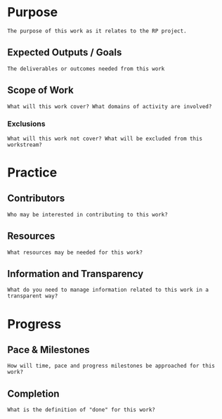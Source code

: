 
# Purpose

`The purpose of this work as it relates to the RP project.`

## Expected Outputs / Goals

`The deliverables or outcomes needed from this work`

## Scope of Work

`What will this work cover? What domains of activity are involved?`

### Exclusions

`What will this work not cover? What will be excluded from this workstream?`

# Practice

## Contributors

`Who may be interested in contributing to this work?`

## Resources

`What resources may be needed for this work?`

## Information and Transparency

`What do you need to manage information related to this work in a transparent way?`

# Progress

## Pace & Milestones

`How will time, pace and progress milestones be approached for this work?`

## Completion

`What is the definition of "done" for this work?`